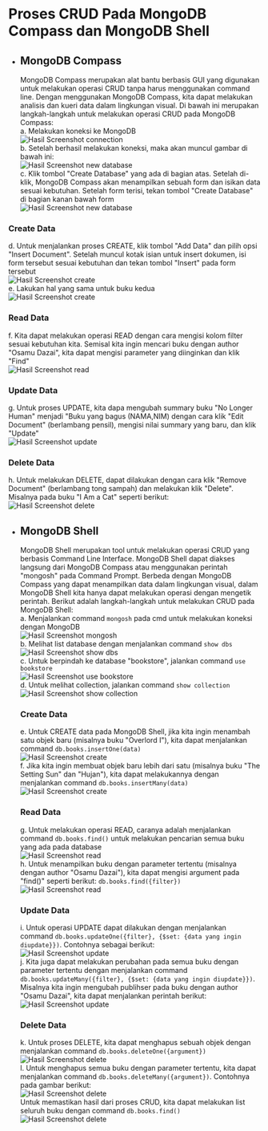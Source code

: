 # Proses CRUD Pada MongoDB Compass dan MongoDB Shell

* ## MongoDB Compass
  MongoDB Compass merupakan alat bantu berbasis GUI yang digunakan untuk melakukan operasi CRUD tanpa harus menggunakan command line. Dengan menggunakan MongoDB Compass, kita dapat melakukan analisis dan kueri data dalam lingkungan visual. Di bawah ini merupakan langkah-langkah untuk melakukan operasi CRUD pada MongoDB Compass: <br>
  a. Melakukan koneksi ke MongoDB <br>
     ![Hasil Screenshot connection](../prak2/img0.jpg) <br>
  b. Setelah berhasil melakukan koneksi, maka akan muncul gambar di bawah ini: <br>
     ![Hasil Screenshot new database](../prak2/img1.jpg) <br>
  c. Klik tombol "Create Database" yang ada di bagian atas. Setelah di-klik, MongoDB Compass akan menampilkan sebuah form dan isikan data sesuai kebutuhan. Setelah form terisi, tekan tombol "Create Database" di bagian kanan bawah form <br>
     ![Hasil Screenshot new database](../prak2/img2.jpg) <br>

### Create Data
  d. Untuk menjalankan proses CREATE, klik tombol "Add Data" dan pilih opsi "Insert Document". Setelah muncul kotak isian untuk insert dokumen, isi form tersebut sesuai kebutuhan dan tekan tombol "Insert" pada form tersebut <br>
     ![Hasil Screenshot create](../prak2/img3.jpg) <br>
  e. Lakukan hal yang sama untuk buku kedua <br>
     ![Hasil Screenshot create](../prak2/img4.jpg) <br>
### Read Data
  f. Kita dapat melakukan operasi READ dengan cara mengisi kolom filter sesuai kebutuhan kita. Semisal kita ingin mencari buku dengan author "Osamu Dazai", kita dapat mengisi parameter yang diinginkan dan klik "Find" <br>
     ![Hasil Screenshot read](../prak2/img5.jpg) <br>
### Update Data
  g. Untuk proses UPDATE, kita dapa mengubah summary buku "No Longer Human" menjadi "Buku yang bagus (NAMA,NIM) dengan cara klik "Edit Document" (berlambang pensil), mengisi nilai summary yang baru, dan klik "Update" <br>
     ![Hasil Screenshot update](../prak2/img6.jpg) <br>
### Delete Data
  h. Untuk melakukan DELETE, dapat dilakukan dengan cara klik "Remove Document" (berlambang tong sampah) dan melakukan klik "Delete". Misalnya pada buku "I Am a Cat" seperti berikut: <br>
     ![Hasil Screenshot delete](../prak2/img7.jpg) <br>
     
* ## MongoDB Shell
  MongoDB Shell merupakan tool untuk melakukan operasi CRUD yang berbasis Command Line Interface. MongoDB Shell dapat diakses langsung dari MongoDB Compass atau menggunakan perintah "mongosh" pada Command Prompt. Berbeda dengan MongoDB Compass yang dapat menampilkan data dalam lingkungan visual, dalam MongoDB Shell kita hanya dapat melakukan operasi dengan mengetik perintah. Berikut adalah langkah-langkah untuk melakukan CRUD pada MongoDB Shell: <br>
  a. Menjalankan command ```mongosh``` pada cmd untuk melakukan koneksi dengan MongoDB <br>
     ![Hasil Screenshot mongosh](../prak2/img8.jpg) <br>
  b. Melihat list database dengan menjalankan command ```show dbs``` <br>
     ![Hasil Screenshot show dbs](../prak2/img9.jpg) <br>
  c. Untuk berpindah ke database "bookstore", jalankan command ```use bookstore``` <br>
     ![Hasil Screenshot use bookstore](../prak2/img10.jpg) <br>
  d. Untuk melihat collection, jalankan command ```show collection``` <br>
     ![Hasil Screenshot show collection](../prak2/img11.jpg) <br>
  ### Create Data
  e. Untuk CREATE data pada MongoDB Shell, jika kita ingin menambah satu objek baru (misalnya buku "Overlord I"), kita dapat menjalankan command ```db.books.insertOne(data)``` <br>
     ![Hasil Screenshot create](../prak2/img12.jpg) <br>
  f. Jika kita ingin membuat objek baru lebih dari satu (misalnya buku "The Setting Sun" dan "Hujan"), kita dapat melakukannya dengan menjalankan command ```db.books.insertMany(data)``` <br>
     ![Hasil Screenshot create](../prak2/img13.jpg) <br>
  ### Read Data
  g. Untuk melakukan operasi READ, caranya adalah menjalankan command ```db.books.find()``` untuk melakukan pencarian semua buku yang ada pada database <br>
     ![Hasil Screenshot read](../prak2/img14.jpg) <br>
  h. Untuk menampilkan buku dengan parameter tertentu (misalnya dengan author "Osamu Dazai"), kita dapat mengisi argument pada "find()" seperti berikut: ```db.books.find({filter})``` <br>
     ![Hasil Screenshot read](../prak2/img15.jpg) <br>
  ### Update Data
  i. Untuk operasi UPDATE dapat dilakukan dengan menjalankan command ```db.books.updateOne({filter}, {$set: {data yang ingin diupdate}})```. Contohnya sebagai berikut: <br>
     ![Hasil Screenshot update](../prak2/img16.jpg) <br>
  j. Kita juga dapat melakukan perubahan pada semua buku dengan parameter tertentu dengan menjalankan command ```db.books.updateMany({filter}, {$set: {data yang ingin diupdate}})```. Misalnya kita ingin mengubah publihser pada buku dengan author "Osamu Dazai", kita dapat menjalankan perintah berikut:<br>
     ![Hasil Screenshot update](../prak2/img17.jpg) <br>
  ### Delete Data
  k. Untuk proses DELETE, kita dapat menghapus sebuah objek dengan menjalankan command ```db.books.deleteOne({argument})``` <br>
     ![Hasil Screenshot delete](../prak2/img18.jpg) <br>
  l. Untuk menghapus semua buku dengan parameter tertentu, kita dapat menjalankan command ```db.books.deleteMany({argument})```. Contohnya pada gambar berikut: <br>
     ![Hasil Screenshot delete](../prak2/img19.jpg) <br>
  Untuk memastikan hasil dari proses CRUD, kita dapat melakukan list seluruh buku dengan command ```db.books.find()```
     ![Hasil Screenshot delete](../prak2/img20.jpg) <br>